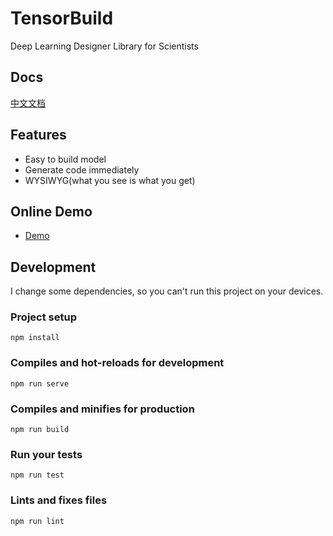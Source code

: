 # TensorBuild

Deep Learning Designer Library for Scientists


## Docs
[中文文档](http://aaronleong.github.io/docs/#/zh-cn/)

## Features

- Easy to build model
- Generate code immediately
- WYSIWYG(what you see is what you get)

## Online Demo


* [Demo](http://aaronleong.github.io/tensorbuild/)


## Development
I change some dependencies, so you can't run this project on your devices.

### Project setup
```
npm install
```

### Compiles and hot-reloads for development
```
npm run serve
```

### Compiles and minifies for production
```
npm run build
```

### Run your tests
```
npm run test
```

### Lints and fixes files
```
npm run lint
```

